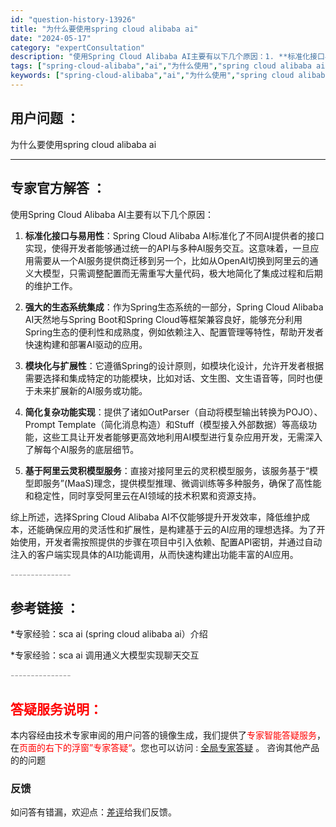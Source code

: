 ```yaml
---
id: "question-history-13926"
title: "为什么要使用spring cloud alibaba ai"
date: "2024-05-17"
category: "expertConsultation"
description: "使用Spring Cloud Alibaba AI主要有以下几个原因：1. **标准化接口与易用性**：Spring Cloud Alibaba AI标准化了不同AI提供者的接口实现，使得开发者能够通过统一的API与多种AI服务交互。这意味着，一旦应用需要从一个AI服务提供商迁移到另一个，比如从Op"
tags: ["spring-cloud-alibaba","ai","为什么使用","spring cloud alibaba ai"]
keywords: ["spring-cloud-alibaba","ai","为什么使用","spring cloud alibaba ai"]
---
```


## 用户问题 ： 
 为什么要使用spring cloud alibaba ai  

---------------
## 专家官方解答 ：

使用Spring Cloud Alibaba AI主要有以下几个原因：

1. **标准化接口与易用性**：Spring Cloud Alibaba AI标准化了不同AI提供者的接口实现，使得开发者能够通过统一的API与多种AI服务交互。这意味着，一旦应用需要从一个AI服务提供商迁移到另一个，比如从OpenAI切换到阿里云的通义大模型，只需调整配置而无需重写大量代码，极大地简化了集成过程和后期的维护工作。

2. **强大的生态系统集成**：作为Spring生态系统的一部分，Spring Cloud Alibaba AI天然地与Spring Boot和Spring Cloud等框架兼容良好，能够充分利用Spring生态的便利性和成熟度，例如依赖注入、配置管理等特性，帮助开发者快速构建和部署AI驱动的应用。

3. **模块化与扩展性**：它遵循Spring的设计原则，如模块化设计，允许开发者根据需要选择和集成特定的功能模块，比如对话、文生图、文生语音等，同时也便于未来扩展新的AI服务或功能。

4. **简化复杂功能实现**：提供了诸如OutParser（自动将模型输出转换为POJO）、Prompt Template（简化消息构造）和Stuff（模型接入外部数据）等高级功能，这些工具让开发者能够更高效地利用AI模型进行复杂应用开发，无需深入了解每个AI服务的底层细节。

5. **基于阿里云灵积模型服务**：直接对接阿里云的灵积模型服务，该服务基于“模型即服务”(MaaS)理念，提供模型推理、微调训练等多种服务，确保了高性能和稳定性，同时享受阿里云在AI领域的技术积累和资源支持。

综上所述，选择Spring Cloud Alibaba AI不仅能够提升开发效率，降低维护成本，还能确保应用的灵活性和扩展性，是构建基于云的AI应用的理想选择。为了开始使用，开发者需按照提供的步骤在项目中引入依赖、配置API密钥，并通过自动注入的客户端实现具体的AI功能调用，从而快速构建出功能丰富的AI应用。


<font color="#949494">---------------</font> 


## 参考链接 ：

*专家经验：sca ai (spring cloud alibaba ai）介绍 
 
 *专家经验：sca ai 调用通义大模型实现聊天交互 


 <font color="#949494">---------------</font> 
 


## <font color="#FF0000">答疑服务说明：</font> 

本内容经由技术专家审阅的用户问答的镜像生成，我们提供了<font color="#FF0000">专家智能答疑服务</font>，在<font color="#FF0000">页面的右下的浮窗”专家答疑“</font>。您也可以访问 : [全局专家答疑](https://answer.opensource.alibaba.com/docs/intro) 。 咨询其他产品的的问题

### 反馈
如问答有错漏，欢迎点：[差评](https://ai.nacos.io/user/feedbackByEnhancerGradePOJOID?enhancerGradePOJOId=13929)给我们反馈。
